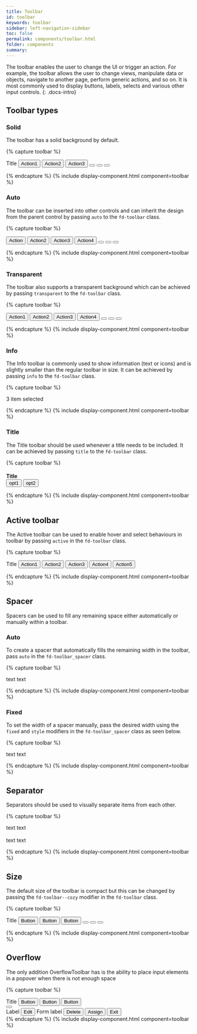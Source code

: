 ```yaml
---
title: Toolbar
id: toolbar
keywords: toolbar
sidebar: left-navigation-sidebar
toc: false
permalink: components/toolbar.html
folder: components
summary:
---
```


The toolbar enables the user to change the UI or trigger an action. For example, the toolbar allows the user to change views, manipulate data or objects, navigate to another page, perform generic actions, and so on.  It is most commonly used to display buttons, labels, selects and various other input controls.
{: .docs-intro}

## Toolbar types

### Solid

The toolbar has a solid background by default.

{% capture toolbar %}

  <div class="fd-toolbar fd-toolbar--solid">
    <span>Title</span>
    <button class="fd-button fd-button--compact fd-button--transparent">Action1</button>
    <span class="fd-toolbar__spacer fd-toolbar__spacer--auto"> </span>
    <button class="fd-button fd-button--compact fd-button--transparent">Action2</button>
    <button class="fd-button fd-button--compact fd-button--transparent">Action3</button>
    <span class="fd-toolbar__separator"></span>
    <button class="fd-button fd-button--compact fd-button--transparent sap-icon--survey"></button>
    <button class="fd-button fd-button--compact fd-button--transparent sap-icon--pool"></button>
    <button class="fd-button fd-button--compact fd-button--transparent sap-icon--pie-chart"></button>
  </div>

{% endcapture %}
{% include display-component.html component=toolbar %}

### Auto

The toolbar can be inserted into other controls and can inherit the design from the parent control by passing `auto` to the `fd-toolbar` class.

{% capture toolbar %}

  <div class="fd-toolbar fd-toolbar--clear fd-toolbar--auto">
    <button class="fd-button fd-button--compact fd-button--transparent">Action</button>
    <button class="fd-button fd-button--compact fd-button--transparent">Action2</button>
    <span class="fd-toolbar__spacer fd-toolbar__spacer--auto"> </span>
    <button class="fd-button fd-button--compact fd-button--transparent">Action3</button>
    <button class="fd-button fd-button--compact fd-button--transparent">Action4</button>
    <span class="fd-toolbar__separator"></span>
    <button class="fd-button fd-button--compact fd-button--transparent sap-icon--survey"></button>
    <button class="fd-button fd-button--compact fd-button--transparent sap-icon--pool"></button>
    <button class="fd-button fd-button--compact fd-button--transparent sap-icon--pie-chart"></button>
  </div>

{% endcapture %}
{% include display-component.html component=toolbar %}

### Transparent

The toolbar also supports a transparent background which can be achieved by passing `transparent` to the `fd-toolbar` class.

{% capture toolbar %}

  <div class="fd-toolbar fd-toolbar--clear fd-toolbar--transparent">
    <button class="fd-button fd-button--compact fd-button--transparent">Action1</button>
    <button class="fd-button fd-button--compact fd-button--transparent">Action2</button>
    <span class="fd-toolbar__spacer fd-toolbar__spacer--auto"> </span>
    <button class="fd-button fd-button--compact fd-button--transparent">Action3</button>
    <button class="fd-button fd-button--compact fd-button--transparent">Action4</button>
    <span class="fd-toolbar__separator"></span>
    <button class="fd-button fd-button--compact fd-button--transparent sap-icon--survey"></button>
    <button class="fd-button fd-button--compact fd-button--transparent sap-icon--pool"></button>
    <button class="fd-button fd-button--compact fd-button--transparent sap-icon--pie-chart"></button>
  </div>

{% endcapture %}
{% include display-component.html component=toolbar %}

### Info

The Info toolbar is commonly used to show information (text or icons) and is slightly smaller than the regular toolbar in size. It can be achieved by passing `info` to the `fd-toolbar` class.

{% capture toolbar %}

  <div class="fd-toolbar fd-toolbar--info">
    3 item selected
  </div>

{% endcapture %}
{% include display-component.html component=toolbar %}

### Title

The Title toolbar should be used whenever a title needs to be included. It can be achieved by passing `title` to the `fd-toolbar` class.

{% capture toolbar %}

  <div class="fd-toolbar fd-toolbar--solid fd-toolbar--title fd-toolbar-active">
    <h4 style="margin-bottom:0px;">Title</h4>
    <span class="fd-toolbar__spacer fd-toolbar__spacer--auto"></span>
    <button class="fd-button fd-button--compact fd-button--transparent">opt1</button>
    <button class="fd-button fd-button--compact fd-button--transparent">opt2</button>
  </div>

{% endcapture %}
{% include display-component.html component=toolbar %}

## Active toolbar

The Active toolbar can be used to enable hover and select behaviours in toolbar by passing `active` in the `fd-toolbar` class.

{% capture toolbar %}

  <div class="fd-toolbar fd-toolbar--active fd-toolbar--solid">
    <span>Title</span>
    <button class="fd-button fd-button--compact fd-button--transparent">Action1</button>
    <span class="fd-toolbar__spacer fd-toolbar__spacer--auto"> </span>
    <button class="fd-button fd-button--compact fd-button--transparent">Action2</button>
    <button class="fd-button fd-button--compact fd-button--transparent">Action3</button>
    <span class="fd-toolbar__separator"></span>
    <button class="fd-button fd-button--compact fd-button--transparent">Action4</button>
    <span class="fd-toolbar__spacer fd-toolbar__spacer--auto"> </span>
    <button class="fd-button fd-button--compact fd-button--transparent">Action5</button>
  </div>

{% endcapture %}
{% include display-component.html component=toolbar %}

## Spacer

Spacers can be used to fill any remaining space either automatically or manually within a toolbar.

### Auto

To create a spacer that automatically fills the remaining width in the toolbar, pass `auto` in the `fd-toolbar_spacer` class.

{% capture toolbar %}

  <div class="fd-toolbar fd-toolbar--info fd-toolbar--active">
    <span>text</span>
    <span class="fd-toolbar__spacer fd-toolbar__spacer--auto"></span>
    <span>text</span>
  </div>

{% endcapture %}
{% include display-component.html component=toolbar %}

### Fixed

To set the width of a spacer manually, pass the desired width using the `fixed` and `style` modifiers in the `fd-toolbar_spacer` class as seen below.

{% capture toolbar %}

  <div class="fd-toolbar fd-toolbar--info">
    <span>text</span>
    <span class="fd-toolbar__spacer fd-toolbar__spacer--fixed" style="width:150px;"></span>
    <span>text</span>
  </div>

{% endcapture %}
{% include display-component.html component=toolbar %}

## Separator

Separators should be used to visually separate items from each other.

{% capture toolbar %}

  <div class="fd-toolbar fd-toolbar--info">
    <span>text</span>
    <span class="fd-toolbar__separator"></span>
    <span>text</span>
  </div>
  
  <br>
  
  <div class="fd-toolbar fd-toolbar--solid">
    <span>text</span>
    <span class="fd-toolbar__separator"></span>
    <span>text</span>
  </div>

{% endcapture %}
{% include display-component.html component=toolbar %}

## Size

The default size of the toolbar is compact but this can be changed by passing the `fd-toolbar--cozy` modifier in the `fd-toolbar` class.

{% capture toolbar %}

  <div class="fd-toolbar fd-toolbar--solid fd-toolbar--cozy">
    <span>Title</span>
    <button class="fd-button fd-button--compact fd-button--transparent">Button</button>
    <span class="fd-toolbar__spacer fd-toolbar__spacer--auto"> </span>
    <button class="fd-button fd-button--compact fd-button--transparent">Button</button>
    <button class="fd-button fd-button--compact fd-button--transparent">Button</button>
    <span class="fd-toolbar__separator"></span>
    <button class="fd-button fd-button--compact fd-button--transparent sap-icon--survey"></button>
    <button class="fd-button fd-button--compact fd-button--transparent sap-icon--pool"></button>
    <button class="fd-button fd-button--compact fd-button--transparent sap-icon--pie-chart"></button>
  </div>

{% endcapture %}
{% include display-component.html component=toolbar %}

## Overflow

The only addition OverflowToolbar has is the ability to place input elements in a popover when
there is not enough space

{% capture toolbar %}

  <div class="fd-toolbar fd-toolbar--solid fd-toolbar--cozy">
    <span>Title</span>
    <button class="fd-button fd-button--compact fd-button--transparent">Button</button>
    <span class="fd-toolbar__spacer fd-toolbar__spacer--auto"> </span>
    <button class="fd-button fd-button--compact fd-button--transparent">Button</button>
    <button class="fd-button fd-button--compact fd-button--transparent">Button</button>
    <span class="fd-toolbar__separator"></span>
    <div class="fd-popover fd-toolbar__overflow">
      <div class="fd-popover__control">
        <button class="fd-button fd-button--transparent fd-button--compact sap-icon--overflow"
          aria-controls="wgxzK85912"
          aria-haspopup="true"
          aria-expanded="false"
          aria-label="More"></button>
      </div>
      <div class="fd-popover__body fd-popover__body--right fd-popover__body--no-arrow"
        aria-hidden="true"
        id="wgxzK85912">
        <div class="fd-toolbar__overflow__body">
          <label class="fd-label fd-toolbar__overflow__label">Label</label>
          <button class="fd-button fd-button--compact fd-button--transparent">Edit</button>
          <span class="fd-toolbar__separator"></span>
          <label class="fd-form-label fd-toolbar__overflow__form-label">Form label</label>
          <button class="fd-button fd-button--compact fd-button--negative">Delete</button>
          <span class="fd-toolbar__separator"></span>
          <button class="fd-button fd-button--compact fd-button--sucess">Assign</button>
          <button class="fd-button fd-button--compact fd-button--attention">Exit</button>
        </div>
      </div>
    </div>
  </div>
{% endcapture %}
{% include display-component.html component=toolbar %}
